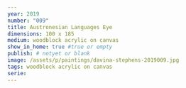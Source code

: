 ```yaml
---
year: 2019
number: "009"
title: Austronesian Languages Eye
dimensions: 100 x 185
medium: woodblock acrylic on canvas
show_in_home: true #true or empty
publish: # notyet or blank
image: /assets/p/paintings/davina-stephens-2019009.jpg
tags: woodblock acrylic on canvas
serie:
---
```

